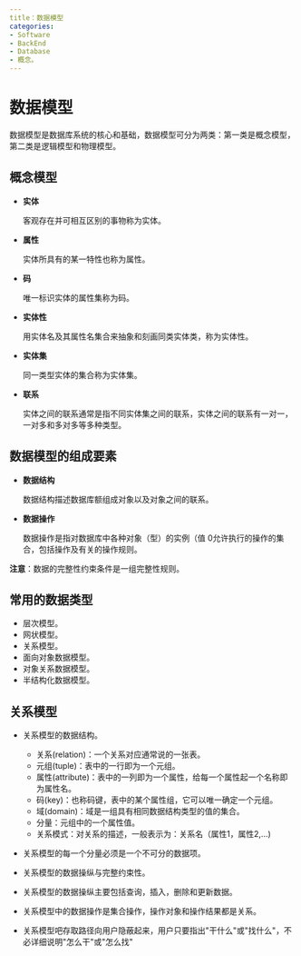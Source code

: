 ```yaml
---
title：数据模型
categories:
- Software
- BackEnd
- Database
- 概念。
---
```

#  数据模型

数据模型是数据库系统的核心和基础，数据模型可分为两类：第一类是概念模型，第二类是逻辑模型和物理模型。

## 概念模型

- **实体**

    客观存在并可相互区别的事物称为实体。

- **属性**

    实体所具有的某一特性也称为属性。

- **码**

    唯一标识实体的属性集称为码。

- **实体性**

    用实体名及其属性名集合来抽象和刻画同类实体类，称为实体性。

- **实体集**

    同一类型实体的集合称为实体集。

- **联系**

    实体之间的联系通常是指不同实体集之间的联系，实体之间的联系有一对一，一对多和多对多等多种类型。

## 数据模型的组成要素

- **数据结构**

    数据结构描述数据库额组成对象以及对象之间的联系。

- **数据操作**

    数据操作是指对数据库中各种对象（型）的实例（值 0允许执行的操作的集合，包括操作及有关的操作规则。

**注意**：数据的完整性约束条件是一组完整性规则。

## 常用的数据类型

- 层次模型。
- 网状模型。
- 关系模型。
- 面向对象数据模型。
- 对象关系数据模型。
- 半结构化数据模型。

##  关系模型

- 关系模型的数据结构。
    - 关系(relation)：一个关系对应通常说的一张表。
    - 元组(tuple)：表中的一行即为一个元组。
    - 属性(attribute)：表中的一列即为一个属性，给每一个属性起一个名称即为属性名。
    - 码(key)：也称码键，表中的某个属性组，它可以唯一确定一个元组。
    - 域(domain)：域是一组具有相同数据结构类型的值的集合。
    - 分量：元组中的一个属性值。
    - 关系模式：对关系的描述，一般表示为：关系名（属性1，属性2,...)

- 关系模型的每一个分量必须是一个不可分的数据项。
- 关系模型的数据操纵与完整约束性。
- 关系模型的数据操纵主要包括查询，插入，删除和更新数据。
- 关系模型中的数据操作是集合操作，操作对象和操作结果都是关系。
- 关系模型吧存取路径向用户隐蔽起来，用户只要指出"干什么"或"找什么"，不必详细说明"怎么干"或"怎么找"